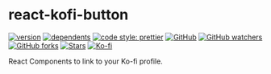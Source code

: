 # react-kofi-button

[![version](https://img.shields.io/npm/v/react-kofi-button?style=for-the-badge)](https://www.npmjs.com/package/react-kofi-button?activeTab=versions)
[![dependents](https://img.shields.io/librariesio/dependents/npm/react-kofi-button?style=for-the-badge)](https://www.npmjs.com/package/react-kofi-button?activeTab=dependents)
[![code style: prettier](https://img.shields.io/badge/code_style-prettier-ff69b4.svg?style=for-the-badge)](https://github.com/prettier/prettier)
[![GitHub](https://img.shields.io/github/license/costasak/react-kofi-button?style=for-the-badge)](https://github.com/CostasAK/react-kofi-button/blob/main/LICENSE)
[![GitHub watchers](https://img.shields.io/github/watchers/costasak/react-kofi-button?style=for-the-badge&logo=github)](https://github.com/CostasAK/react-kofi-button)
[![GitHub forks](https://img.shields.io/github/forks/costasak/react-kofi-button?style=for-the-badge&logo=github)](https://github.com/CostasAK/react-kofi-button/network/members)
[![Stars](https://img.shields.io/github/stars/costasak/react-kofi-button?style=for-the-badge&logo=github)](https://github.com/CostasAK/react-kofi-button)
[![Ko-fi](https://img.shields.io/badge/support_me_on_ko--fi-F16061?style=for-the-badge&logo=kofi&logoColor=f5f5f5)](https://ko-fi.com/CostasAK)

React Components to link to your Ko-fi profile.
